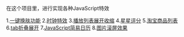 #
在这个项目里，进行实现各种JavaScript特效

1.[一键换肤功能](https://github.com/suwu150/JavaScript-SpecialEffects/blob/master/src/001-changeSkin/)
2.[时钟特效](https://github.com/suwu150/JavaScript-SpecialEffects)
3.[播放列表展开收缩]()
4.[星星评分]()
5.[淘宝商品列表]()
6.[tab折叠展开]()
7.[JavaScript简易日历]()
8.[图片滚屏效果]()
